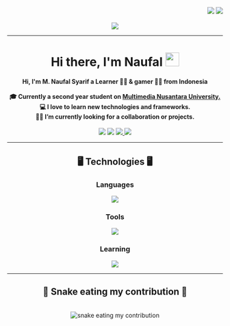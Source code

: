 <div display="flex" align="end">
  <img src="https://visitor-badge.laobi.icu/badge?page_id=palsarip.palsarip">
  <img src="https://img.shields.io/github/followers/palsarip">
</div>
<br>

<div align="center">
  <img height="" src="https://github.com/amandewatnitrr/amandewatnitrr/blob/main/header_.png"  />
</div>

<hr>
<h1 align="center">Hi there, I'm Naufal <img src="https://user-images.githubusercontent.com/64318469/176737130-33ef105d-385a-43e4-a68e-33ac3f19ab12.gif" height="32" /></h1>

<h4 align="center">
  Hi, I'm M. Naufal Syarif a Learner 👨‍💻 &  gamer 🦸‍♂️ from Indonesia
  <br>
  <br>
  🎓 Currently a second year student on <a href="https://umn.ac.id/"> Multimedia Nusantara University.</a>
  <br>
  💻 I love to learn new technologies and frameworks.
  <br>
  🧑‍💼 I’m currently looking for a collaboration or projects.
  <br>
</h4>

<div align="center"> 
<!--   <a href="https://www.youtube.com/channel/UCUrghtGYhkas_MoGzgSKaQA?app=desktop" target="_blank"><img src="https://img.shields.io/badge/YouTube-FF0000?style=for-the-badge&logo=youtube&logoColor=white" target="_blank"></a> -->
  <a href="#" target="_blank"><img src="https://img.shields.io/badge/TikTok-000000?style=for-the-badge&logo=tiktok&logoColor=white" target="_blank"></a> 
  <a href="#" target="_blank"><img src="https://img.shields.io/badge/Discord-7289DA?style=for-the-badge&logo=discord&logoColor=white" target="_blank"></a>
  <a href="mailto:naufal.syarif0809@gmail.com"><img src="https://img.shields.io/badge/-Gmail-%23333?style=for-the-badge&logo=gmail&logoColor=white" target="_blank">
  </a>
  <a href="https://www.linkedin.com/in/muhammad-naufal-syarif-979204218/" target="_blank"><img src="https://img.shields.io/badge/-LinkedIn-%230077B5?style=for-the-badge&logo=linkedin&logoColor=white" target="_blank"></a> 
</div>

<hr>
<h2 align="center">🖥️ Technologies 🖥️</h2>

<h3 align="center">Languages</h3>
<p align="center">
  <a href="https://skillicons.dev">
    <img src="https://skillicons.dev/icons?i=py,c,cs,html,css,js,ts,php,mysql" /><br>
  </a>
</p>
<h3 align="center">Tools</h3>
<p align="center">
  <a href="https://skillicons.dev">
    <img src="https://skillicons.dev/icons?i=git,bootstrap,tailwindcss,react,nextjs,laravel,unity,figma" /><br>
  </a>
</p>
<h3 align="center">Learning</h3>
<p align="center">
  <a href="https://skillicons.dev">
    <img src="https://skillicons.dev/icons?i=dart,flutter,googlecloud" />
  </a>
</p>
<hr>

<div align="center">
  <h2>🐍 Snake eating my contribution 🐍</h2>
  <br>
  <img alt="snake eating my contribution" src="https://github.com/palsarip/palsarip/blob/output/github-contribution-grid-snake.svg">
  <br>
  <br>
  <br>
</div>
